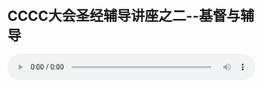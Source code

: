 # CCCC大会圣经辅导讲座之二--基督与辅导

<audio style="width: 100%;" preload="false" controls controlslist="nodownload"><source src="//cdn.simai.ml/audio/mp3/old/12177.mp3" type="audio/mpeg">Your browser does not support the audio element.</audio>


